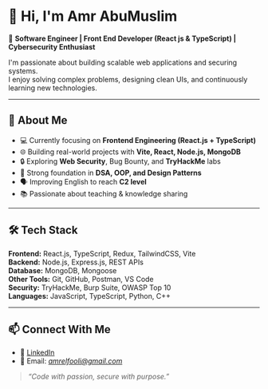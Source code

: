 # 👋 Hi, I'm Amr AbuMuslim

🎯 **Software Engineer | Front End Developer (React js & TypeScript) | Cybersecurity Enthusiast**

I'm passionate about building scalable web applications and securing systems.  
I enjoy solving complex problems, designing clean UIs, and continuously learning new technologies.

---

## 🚀 About Me
- 💻 Currently focusing on **Frontend Engineering (React.js + TypeScript)**  
- 🌐 Building real-world projects with **Vite, React, Node.js, MongoDB**  
- 🔒 Exploring **Web Security**, Bug Bounty, and **TryHackMe** labs  
- 🧠 Strong foundation in **DSA, OOP, and Design Patterns**  
- 🗣️ Improving English to reach **C2 level**  
- 📚 Passionate about teaching & knowledge sharing

---

## 🛠️ Tech Stack
**Frontend:** React.js, TypeScript, Redux, TailwindCSS, Vite  
**Backend:** Node.js, Express.js, REST APIs  
**Database:** MongoDB, Mongoose  
**Other Tools:** Git, GitHub, Postman, VS Code  
**Security:** TryHackMe, Burp Suite, OWASP Top 10  
**Languages:** JavaScript, TypeScript, Python, C++

---

## 📫 Connect With Me
- 💼 [LinkedIn](https://www.linkedin.com/in/amr-ahmed-webdev)
- 📧 Email: *amrelfooli@gmail.com*  

> _“Code with passion, secure with purpose.”_
